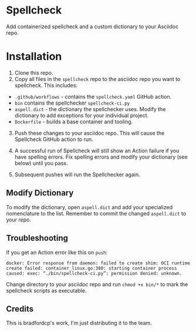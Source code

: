# Spellcheck
Add containerized spellcheck and a custom dictionary to your Asciidoc repo.

# Installation

1. Clone this repo.
2. Copy all files in the `spellcheck` repo to the asciidoc repo you want to spellcheck. This includes:

* `.github/workflows` - contains the `spellcheck.yaml` GitHub action.
* `bin` contains the spellchecker `spellcheck-ci.py` 
* `aspell.dict` - the dictionary the spellchecker uses. Modify the dictionary to add exceptions for your individual project. 
* `Dockerfile` - builds a base container and tooling. 

3. Push these changes to your asciidoc repo. This will cause the Spellcheck GitHub action to run. 

4. A successful run of Spellcheck will still show an Action failure if you have spelling errors. Fix spelling errors and modify your dictionary (see below) until you pass.

5. Subsequent pushes will run the Spellchecker again.

## Modify Dictionary

To modify the dictionary, open `aspell.dict` and add your specialized nomenclature to the list. Remember to commit the changed `aspell.dict` to your repo.

## Troubleshooting

If you get an Action error like this on `push`:

```
docker: Error response from daemon: failed to create shim: OCI runtime create failed: container_linux.go:380: starting container process caused: exec: “./bin/spellcheck-ci.py”: permission denied: unknown.
```

Change directory to your asciidoc repo and run `chmod +x bin/*` to mark the spellcheck scripts as executable. 

## Credits

This is bradfordcp's work, I'm just distributing it to the team.  
